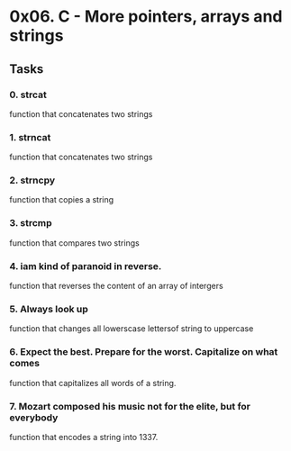 # 0x06. C - More pointers, arrays and strings

## Tasks 

### 0. strcat
function that concatenates two strings

### 1. strncat
function that concatenates two strings

### 2. strncpy
function that copies a string

### 3. strcmp 
function that compares two strings

### 4. iam kind of paranoid in reverse.
function that reverses the content of an array of intergers

### 5. Always look up
function that changes all lowerscase lettersof string to uppercase

### 6. Expect the best. Prepare for the worst. Capitalize on what comes
function that capitalizes all words of a string.

### 7. Mozart composed his music not for the elite, but for everybody
function that encodes a string into 1337.

